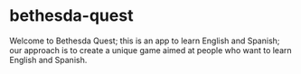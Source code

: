 # bethesda-quest
Welcome to Bethesda Quest; this is an app to learn English and Spanish; our approach is to create a unique game aimed at people who want to learn English and Spanish. 
